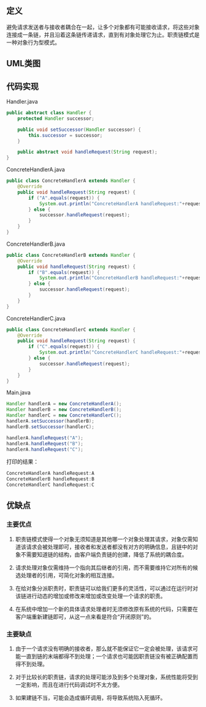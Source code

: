 ## 定义

避免请求发送者与接收者耦合在一起，让多个对象都有可能接收请求，将这些对象连接成一条链，并且沿着这条链传递请求，直到有对象处理它为止。职责链模式是一种对象行为型模式。


## UML类图

## 代码实现

Handler.java
``` java
public abstract class Handler {
    protected Handler successor;

    public void setSuccessor(Handler successor) {
        this.successor = successor;
    }

    public abstract void handleRequest(String request);
}
```

ConcreteHandlerA.java
``` java
public class ConcreteHandlerA extends Handler {
    @Override
    public void handleRequest(String request) {
        if ("A".equals(request)) {
            System.out.println("ConcreteHandlerA handleRequest:"+request);
        } else {
            successor.handleRequest(request);
        }
    }
}
```

ConcreteHandlerB.java
``` java
public class ConcreteHandlerB extends Handler {
    @Override
    public void handleRequest(String request) {
        if ("B".equals(request)) {
            System.out.println("ConcreteHandlerB handleRequest:"+request);
        } else {
            successor.handleRequest(request);
        }
    }
}
```

ConcreteHandlerC.java
``` java
public class ConcreteHandlerC extends Handler {
    @Override
    public void handleRequest(String request) {
        if ("C".equals(request)) {
            System.out.println("ConcreteHandlerC handleRequest:"+request);
        } else {
            successor.handleRequest(request);
        }
    }
}
```

Main.java
``` java
Handler handlerA = new ConcreteHandlerA();
Handler handlerB = new ConcreteHandlerB();
Handler handlerC = new ConcreteHandlerC();
handlerA.setSuccessor(handlerB);
handlerB.setSuccessor(handlerC);

handlerA.handleRequest("A");
handlerA.handleRequest("B");
handlerA.handleRequest("C");
```

打印的结果：
``` java
ConcreteHandlerA handleRequest:A
ConcreteHandlerB handleRequest:B
ConcreteHandlerC handleRequest:C
```

## 优缺点

### 主要优点

1. 职责链模式使得一个对象无须知道是其他哪一个对象处理其请求，对象仅需知道该请求会被处理即可，接收者和发送者都没有对方的明确信息，且链中的对象不需要知道链的结构，由客户端负责链的创建，降低了系统的耦合度。

2. 请求处理对象仅需维持一个指向其后继者的引用，而不需要维持它对所有的候选处理者的引用，可简化对象的相互连接。

3. 在给对象分派职责时，职责链可以给我们更多的灵活性，可以通过在运行时对该链进行动态的增加或修改来增加或改变处理一个请求的职责。

4. 在系统中增加一个新的具体请求处理者时无须修改原有系统的代码，只需要在客户端重新建链即可，从这一点来看是符合“开闭原则”的。

### 主要缺点

1. 由于一个请求没有明确的接收者，那么就不能保证它一定会被处理，该请求可能一直到链的末端都得不到处理；一个请求也可能因职责链没有被正确配置而得不到处理。

2. 对于比较长的职责链，请求的处理可能涉及到多个处理对象，系统性能将受到一定影响，而且在进行代码调试时不太方便。

3. 如果建链不当，可能会造成循环调用，将导致系统陷入死循环。